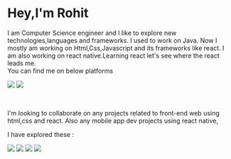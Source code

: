 # Hey,I'm Rohit

I am Computer Science engineer and I like to explore new technologies,languages and frameworks. I used to work on Java. Now I mostly am working on Html,Css,Javascript and its frameworks like react. I am also working on react native.Learning react let's see where the react leads me.<br>
You can find me on below platforms 

<a href="https://www.linkedin.com/in/rohit-mene/"><img src="https://img.icons8.com/color/48/000000/linkedin.png"/></a>  <img src="https://img.icons8.com/fluent/48/000000/instagram-new.png"/>

<br>

I'm looking to collaborate on any projects related to front-end web using html,css and react. Also any mobile app dev projects using react  native,


I have explored these :

<img src="https://img.icons8.com/color/48/000000/java-coffee-cup-logo.png"/>  <img src="https://img.icons8.com/color/48/000000/javascript.png"/> <img src="https://img.icons8.com/cute-clipart/64/000000/react-native.png"/> <img src="https://img.icons8.com/color/48/000000/css3.png"/>



<!--
**Rohit-Mene/Rohit-Mene** is a ✨ _special_ ✨ repository because its `README.md` (this file) appears on your GitHub profile.

Here are some ideas to get you started:

- 🔭 I’m currently working on ...
- 🌱 I’m currently learning ...
- 👯 I’m looking to collaborate on ...
- 🤔 I’m looking for help with ...
- 💬 Ask me about ...
- 📫 How to reach me: ...
- 😄 Pronouns: ...
- ⚡ Fun fact: ...
-->
